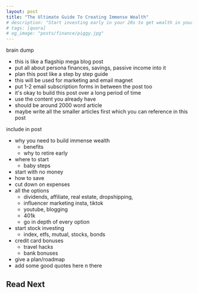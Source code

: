 ```yaml
---
layout: post
title: "The Ultimate Guide To Creating Immense Wealth"
# description: "Start investing early in your 20s to get wealth in your 30s. This post will tell you the rules and steps to become financially independent early in your life."
# tags: [quora]
# og_image: "posts/finance/piggy.jpg"
---
```


<!-- {% include image.html path="posts/finance/piggy.jpg" path-detail="posts/finance/piggy.jpg" alt="Make Passive Income" %} -->



brain dump
- this is like a flagship mega blog post
- put all about persona finances, savings, passive income into it
- plan this post like a step by step guide
- this will be used for marketing and email magnet
- put 1-2 email subscription forms in between the post too
- it's okay to build this post over a long period of time
- use the content you already have
- should be around 2000 word article
- maybe write all the smaller articles first which you can reference in this post



include in post
- why you need to build immense wealth
  - benefits
  - why to retire early
- where to start
  - baby steps
- start with no money
- how to save
- cut down on expenses
- all the options
  - dividends, affiliate, real estate, dropshipping,
  - influencer marketing insta, tiktok
  - youtube, blogging
  - 401k
  - go in depth of every option
- start stock investing
  - index, etfs, mutual, stocks, bonds
- credit card bonuses
  - travel hacks
  - bank bonuses
- give a plan/roadmap
- add some good quotes here n there








## Read Next

<!-- [How to make passive income? More importantly - WHY?](http://ngninja.com/posts/how-to-make-passive-income) -->